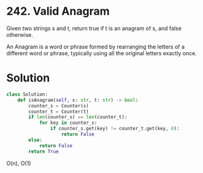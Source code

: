 # 242. Valid Anagram
Given two strings s and t, return true if t is an anagram of s, and false otherwise.

An Anagram is a word or phrase formed by rearranging the letters of a different word or phrase, typically using all the original letters exactly once.


# Solution

```python
class Solution:
    def isAnagram(self, s: str, t: str) -> bool:
        counter_s = Counter(s)
        counter_t = Counter(t)
        if len(counter_s) == len(counter_t):
            for key in counter_s:
                if counter_s.get(key) != counter_t.get(key, 0):
                    return False
        else:
            return False
        return True
```

O(n), O(1)

